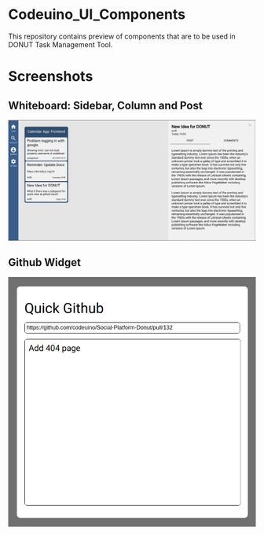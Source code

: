 # Codeuino_UI_Components
This repository contains preview of components that are to be used in DONUT Task Management Tool.
# Screenshots
## Whiteboard: Sidebar, Column and Post
![Whiteboard](https://github.com/svr8/Codeuino_UI_Components/blob/master/Screenshot_Whiteboard.png)

## Github Widget
![Quick Github](https://github.com/svr8/Codeuino_UI_Components/blob/master/Screenshot_QuickGit.png)
